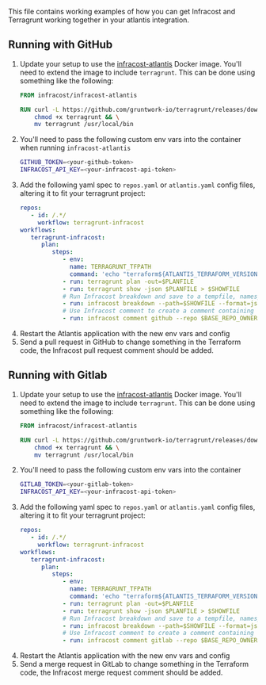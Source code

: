 This file contains working examples of how you can get Infracost and Terragrunt working together in your atlantis integration.

## Running with GitHub

1. Update your setup to use the [infracost-atlantis](https://hub.docker.com/r/infracost/infracost-atlantis) Docker image. You'll need to extend the image to include `terragrunt`. This can be done using something like the following:
   ```dockerfile
   FROM infracost/infracost-atlantis
   
   RUN curl -L https://github.com/gruntwork-io/terragrunt/releases/download/v0.36.0/terragrunt_linux_amd64 --output terragrunt && \
       chmod +x terragrunt && \
       mv terragrunt /usr/local/bin
   ```
2. You'll need to pass the following custom env vars into the container when running `infracost-atlantis`
   ```sh
   GITHUB_TOKEN=<your-github-token>
   INFRACOST_API_KEY=<your-infracost-api-token>
   ```
3. Add the following yaml spec to `repos.yaml` or `atlantis.yaml` config files, altering it to fit your terragrunt project:
   ```yaml
   repos:
      - id: /.*/
        workflow: terragrunt-infracost
   workflows:
      terragrunt-infracost:
         plan:
            steps:
               - env:
                 name: TERRAGRUNT_TFPATH
                 command: 'echo "terraform${ATLANTIS_TERRAFORM_VERSION}"'
               - run: terragrunt plan -out=$PLANFILE
               - run: terragrunt show -json $PLANFILE > $SHOWFILE
               # Run Infracost breakdown and save to a tempfile, namespaced by this project, PR, workspace and dir
               - run: infracost breakdown --path=$SHOWFILE --format=json --log-level=info --out-file=/tmp/$BASE_REPO_OWNER-$BASE_REPO_NAME-$PULL_NUM-$WORKSPACE-$REPO_REL_DIR-infracost.json
               # Use Infracost comment to create a comment containing the results for this project.
               - run: infracost comment github --repo $BASE_REPO_OWNER/$BASE_REPO_NAME --pull-request $PULL_NUM --path /tmp/$BASE_REPO_OWNER-$BASE_REPO_NAME-$PULL_NUM-$WORKSPACE-$REPO_REL_DIR-infracost.json --github-token $GITHUB_TOKEN --behavior new
      ```
4. Restart the Atlantis application with the new env vars and config
5. Send a pull request in GitHub to change something in the Terraform code, the Infracost pull request comment should be added.

## Running with Gitlab

1. Update your setup to use the [infracost-atlantis](https://hub.docker.com/r/infracost/infracost-atlantis) Docker image. You'll need to extend the image to include `terragrunt`. This can be done using something like the following:
   ```dockerfile
   FROM infracost/infracost-atlantis
   
   RUN curl -L https://github.com/gruntwork-io/terragrunt/releases/download/v0.36.0/terragrunt_linux_amd64 --output terragrunt && \
       chmod +x terragrunt && \
       mv terragrunt /usr/local/bin
   ```
2. You'll need to pass the following custom env vars into the container
   ```sh
   GITLAB_TOKEN=<your-gitlab-token>
   INFRACOST_API_KEY=<your-infracost-api-token>
   ```
3. Add the following yaml spec to `repos.yaml` or `atlantis.yaml` config files, altering it to fit your terragrunt project:
   ```yaml
   repos:
      - id: /.*/
        workflow: terragrunt-infracost
   workflows:
      terragrunt-infracost:
         plan:
            steps:
               - env:
                 name: TERRAGRUNT_TFPATH
                 command: 'echo "terraform${ATLANTIS_TERRAFORM_VERSION}"'
               - run: terragrunt plan -out=$PLANFILE
               - run: terragrunt show -json $PLANFILE > $SHOWFILE
               # Run Infracost breakdown and save to a tempfile, namespaced by this project, PR, workspace and dir
               - run: infracost breakdown --path=$SHOWFILE --format=json --log-level=info --out-file=/tmp/$BASE_REPO_OWNER-$BASE_REPO_NAME-$PULL_NUM-$WORKSPACE-$REPO_REL_DIR-infracost.json
               # Use Infracost comment to create a comment containing the results for this project.
               - run: infracost comment gitlab --repo $BASE_REPO_OWNER/$BASE_REPO_NAME --merge-request $PULL_NUM --path /tmp/$BASE_REPO_OWNER-$BASE_REPO_NAME-$PULL_NUM-$WORKSPACE-$REPO_REL_DIR-infracost.json --gitlab-token $GITLAB_TOKEN  --behavior new
   ```  
4. Restart the Atlantis application with the new env vars and config
5. Send a merge request in GitLab to change something in the Terraform code, the Infracost merge request comment should be added.
